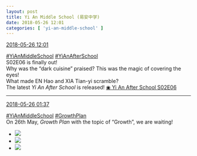 ```yaml
---
layout: post
title: Yi An Middle School (易安中学)
date: 2018-05-26 12:01
categories: [ 'yi-an-middle-school' ]
---
```


<div class="weibo-info">
  <a href="https://weibo.com/6074218720/GipXjCbm0">2018-05-26 12:01</a>
</div>

[#YiAnMiddleSchool](https://weibo.com/p/100808e5c67e0668537d4caddefd946dcff208/super_index) [#YiAnAfterSchool](https://weibo.com/p/100808f57cd722476872700a5522853faa7576)  
S02E06 is finally out!  
Why was the “dark cuisine” praised? This was the magic of covering the eyes!  
What made EN Hao and XIA Tian-yi scramble?  
The latest *Yi An After School* is released! [◉ Yi An After School S02E06](http://www.iqiyi.com/v_19rrd8u57w.html)

<!-- more -->

---

<div class="weibo-info">
  <a href="https://weibo.com/6074218720/GilS4lEcE">2018-05-26 01:37</a>
</div>

[#YiAnMiddleSchool](https://weibo.com/p/100808e5c67e0668537d4caddefd946dcff208/super_index) [#GrowthPlan](https://weibo.com/p/100808fe7264e4339c41df171df3260846e152)  
On 26th May, *Growth Plan* with the topic of “Growth”, we are waiting!

<ul class="weibo-pic-list-1">
  <li class="weibo-pic">
    <a href="//wx1.sinaimg.cn/mw690/006D4NLGgy1fro3lvz5haj33vc2kvb2g.jpg"><img src="//wx1.sinaimg.cn/thumb150/006D4NLGgy1fro3lvz5haj33vc2kvb2g.jpg"/></a>
  </li>
  <li class="weibo-pic">
    <a href="//wx3.sinaimg.cn/mw690/006D4NLGgy1fro3vdephpj34f429du15.jpg"><img src="//wx3.sinaimg.cn/thumb150/006D4NLGgy1fro3vdephpj34f429du15.jpg"/></a>
  </li>
  <li class="weibo-pic">
    <a href="//wx2.sinaimg.cn/mw690/006D4NLGgy1fro3w8rel9j33vc2kxnpj.jpg"><img src="//wx2.sinaimg.cn/thumb150/006D4NLGgy1fro3w8rel9j33vc2kxnpj.jpg"/></a>
  </li>
</ul>
